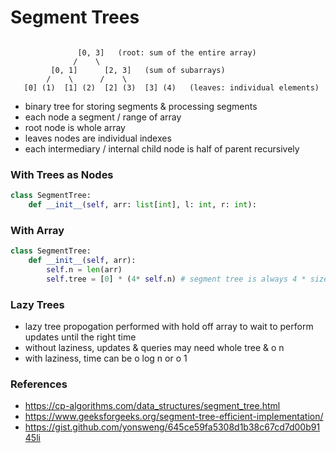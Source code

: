 # Segment Trees

```

               [0, 3]   (root: sum of the entire array)
              /    \
         [0, 1]      [2, 3]   (sum of subarrays)
        /    \      /    \
   [0] (1)  [1] (2)  [2] (3)  [3] (4)   (leaves: individual elements)
```

- binary tree for storing segments & processing segments
- each node a segment / range of array
- root node is whole array
- leaves nodes are individual indexes
- each intermediary / internal child node is half of parent recursively

### With Trees as Nodes
```python
class SegmentTree:
    def __init__(self, arr: list[int], l: int, r: int):

```

### With Array
```python
class SegmentTree:
    def __init__(self, arr):
        self.n = len(arr)
        self.tree = [0] * (4* self.n) # segment tree is always 4 * size of n
```

### Lazy Trees
- lazy tree propogation performed with hold off array to wait to perform updates until the right time
- without laziness, updates & queries may need whole tree & o n
- with laziness, time can be o log n or o 1

### References
- https://cp-algorithms.com/data_structures/segment_tree.html
- https://www.geeksforgeeks.org/segment-tree-efficient-implementation/
- https://gist.github.com/yonsweng/645ce59fa5308d1b38c67cd7d00b9145li

